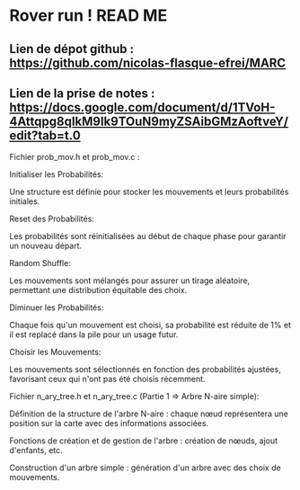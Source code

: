 # Rover run ! READ ME

## Lien de dépot github : https://github.com/nicolas-flasque-efrei/MARC

## Lien de la prise de notes : https://docs.google.com/document/d/1TVoH-4Attqpg8qIkM9Ik9TOuN9myZSAibGMzAoftveY/edit?tab=t.0

Fichier prob_mov.h et prob_mov.c :

Initialiser les Probabilités:

Une structure est définie pour stocker les mouvements et leurs probabilités initiales.

Reset des Probabilités:

Les probabilités sont réinitialisées au début de chaque phase pour garantir un nouveau départ.

Random Shuffle:

Les mouvements sont mélangés pour assurer un tirage aléatoire, permettant une distribution équitable des choix.

Diminuer les Probabilités:

Chaque fois qu'un mouvement est choisi, sa probabilité est réduite de 1% et il est replacé dans la pile pour un usage futur.

Choisir les Mouvements:

Les mouvements sont sélectionnés en fonction des probabilités ajustées, favorisant ceux qui n'ont pas été choisis récemment.

Fichier n_ary_tree.h et n_ary_tree.c (Partie 1 => Arbre N-aire simple):

Définition de la structure de l'arbre N-aire : chaque nœud représentera une position sur la carte avec des informations associées.

Fonctions de création et de gestion de l'arbre : création de nœuds, ajout d'enfants, etc.

Construction d'un arbre simple : génération d'un arbre avec des choix de mouvements.